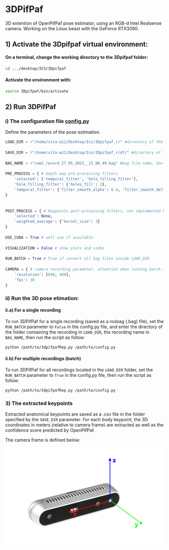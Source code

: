 # 3DPifPaf
3D extention of OpenPifPaf pose estimator, using an RGB-d Intel Realsense camera. 
Working on the Linux beast with the GeForce RTX3090.

## 1) Activate the 3Dpifpaf virtual environment:
#### On a terminal, change the working directory to the 3Dpifpaf folder:
```bash
cd .../desktop/ICS/3Dpifpaf
```

#### Activate the environment with:
```bash
source 3Dpifpaf/bin/activate
```

## 2) Run 3DPifPaf
### i) The configuration file [config.py](https://github.com/icaresakr/3DPifPaf/blob/main/config.py)
Define the parameters of the pose estimation.

```python
LOAD_DIR = r"/home/vita-w11/Desktop/Ics/3Dpifpaf_r/" #directory of the bag files

SAVE_DIR = r"/home/vita-w11/Desktop/Ics/3Dpifpaf_r/df/" #directory of the saved dataframes

BAG_NAME = r"cam2_record_27_05_2021__13_08_49.bag" #bag file name, don't care about it if running the batch

PRE_PROCESS = { # Depth map pre-processing filters
    'selected': ['temporal_filter', 'hole_filling_filter'],
    'hole_filling_filter': {'holes_fill': 2},
    'temporal_filter': {'filter_smooth_alpha': 0.4, 'filter_smooth_delta': 20}
}


POST_PROCESS = { # Keypoints post-processing filters, not implemented here yet.
    'selected': None,
    'weighted_average': {"kernel_size": 3}
}

USE_CUDA = True # well use if available

VISUALIZATION = False # show plots and video

RUN_BATCH = True # True if convert all bag files inside LOAD_DIR

CAMERA = { # camera recording parameter, attention when running batch if different bags have different resolutions, it cannot be done
    'resolution': [640, 480],
    'fps': 30
}
```

### ii) Run the 3D pose etimation:
#### ii.a) For a single recording 
To run 3DPifPaf for a single recording (saved as a rosbag (.bag) file), set the ```RUN_BATCH``` parameter to ```False``` in the config.py file, and enter the directory of the folder containing the recording in ```LOAD_DIR```, the recording name in ```BAG_NAME```, then run the script as follow:
```bash
python /path/to/3dpifpafRep.py /path/to/config.py
```

#### ii.b) For multiple recordings (batch)
To run 3DPifPaf for all recordings located in the ```LOAD_DIR``` folder, set the ```RUN_BATCH``` parameter to ```True``` in the config.py file, then run the script as follow:
```bash
python /path/to/3dpifpafRep.py /path/to/config.py
```

### 3) The extracted keypoints

Extracted anatomical keypoints are saved as a .csv file in the folder specified by the ```SAVE_DIR``` parameter. For each body keypoint, the 3D coordinates in meters (relative to camera frame) are extracted as well as the confidence score predicted by OpenPifPaf. 

The camera frame is defined below:

![camera_frame](https://github.com/icaresakr/3DPifPaf/blob/main/images/camera_frame.png?raw=true)



